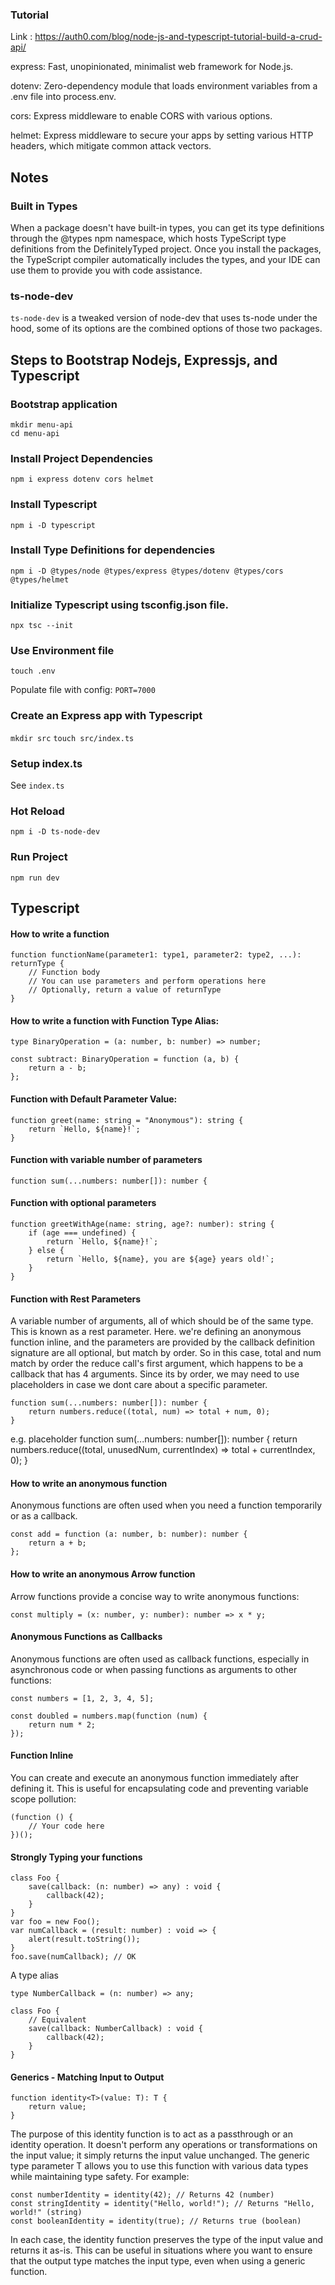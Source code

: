 ### Tutorial 

Link : https://auth0.com/blog/node-js-and-typescript-tutorial-build-a-crud-api/

express: Fast, unopinionated, minimalist web framework for Node.js.

dotenv: Zero-dependency module that loads environment variables from a .env file into process.env.

cors: Express middleware to enable CORS with various options.

helmet: Express middleware to secure your apps by setting various HTTP headers, which mitigate common attack vectors.

## Notes

### Built in Types
When a package doesn't have built-in types, you can get its type definitions through the @types npm namespace, which hosts TypeScript type definitions from the DefinitelyTyped project. Once you install the packages, the TypeScript compiler automatically includes the types, and your IDE can use them to provide you with code assistance.

### ts-node-dev
 `ts-node-dev` is a tweaked version of node-dev that uses ts-node under the hood, some of its options are the combined options of those two packages. 

## Steps to Bootstrap Nodejs, Expressjs, and Typescript

### Bootstrap application 
```
mkdir menu-api
cd menu-api
```

### Install Project Dependencies
`npm i express dotenv cors helmet`

### Install Typescript
`npm i -D typescript`

### Install Type Definitions for dependencies
`npm i -D @types/node @types/express @types/dotenv @types/cors @types/helmet`

### Initialize Typescript using tsconfig.json file. 
`npx tsc --init`

### Use Environment file
`touch .env`

Populate file with config: `PORT=7000`

### Create an Express app with Typescript
`mkdir src`
`touch src/index.ts`

### Setup index.ts
See `index.ts`

### Hot Reload
`npm i -D ts-node-dev` 

### Run Project
`npm run dev`

## Typescript

#### How to write a function
```
function functionName(parameter1: type1, parameter2: type2, ...): returnType {
    // Function body
    // You can use parameters and perform operations here
    // Optionally, return a value of returnType
}
```

#### How to write a function with Function Type Alias:
```
type BinaryOperation = (a: number, b: number) => number;

const subtract: BinaryOperation = function (a, b) {
    return a - b;
};
```

#### Function with Default Parameter Value: 
```
function greet(name: string = "Anonymous"): string {
    return `Hello, ${name}!`;
}
```

#### Function with variable number of parameters
```
function sum(...numbers: number[]): number {
```

#### Function with optional parameters
```
function greetWithAge(name: string, age?: number): string {
    if (age === undefined) {
        return `Hello, ${name}!`;
    } else {
        return `Hello, ${name}, you are ${age} years old!`;
    }
}
```

#### Function with Rest Parameters
A variable number of arguments, all of which should be of the same type. This is known as a rest parameter. Here. we're defining an anonymous function inline, and the parameters are provided by the callback definition signature are all optional, but match by order. So in this case, total and num match by order the reduce call's first argument, which happens to be a callback that has 4 arguments. Since its by order, we may need to use placeholders in case we dont care about a specific parameter. 
```
function sum(...numbers: number[]): number {
    return numbers.reduce((total, num) => total + num, 0);
}
```

e.g. placeholder
function sum(...numbers: number[]): number {
    return numbers.reduce((total, unusedNum, currentIndex) => total + currentIndex, 0);
}


#### How to write an anonymous function
Anonymous functions are often used when you need a function temporarily or as a callback. 
```
const add = function (a: number, b: number): number {
    return a + b;
};
```

#### How to write an anonymous Arrow function
Arrow functions provide a concise way to write anonymous functions: 
```
const multiply = (x: number, y: number): number => x * y;
```

#### Anonymous Functions as Callbacks
Anonymous functions are often used as callback functions, especially in asynchronous code or when passing functions as arguments to other functions:
```
const numbers = [1, 2, 3, 4, 5];

const doubled = numbers.map(function (num) {
    return num * 2;
});
```

#### Function Inline
You can create and execute an anonymous function immediately after defining it. This is useful for encapsulating code and preventing variable scope pollution:
```
(function () {
    // Your code here
})();
```


#### Strongly Typing your functions
```
class Foo {
    save(callback: (n: number) => any) : void {
        callback(42);
    }
}
var foo = new Foo();
var numCallback = (result: number) : void => {
    alert(result.toString());
}
foo.save(numCallback); // OK
```

A type alias 
```
type NumberCallback = (n: number) => any;

class Foo {
    // Equivalent
    save(callback: NumberCallback) : void {
        callback(42);
    }
}
```

#### Generics - Matching Input to Output 
```
function identity<T>(value: T): T {
    return value;
}
```
The purpose of this identity function is to act as a passthrough or an identity operation. It doesn't perform any operations or transformations on the input value; it simply returns the input value unchanged. The generic type parameter T allows you to use this function with various data types while maintaining type safety. For example:
```
const numberIdentity = identity(42); // Returns 42 (number)
const stringIdentity = identity("Hello, world!"); // Returns "Hello, world!" (string)
const booleanIdentity = identity(true); // Returns true (boolean)
```
In each case, the identity function preserves the type of the input value and returns it as-is. This can be useful in situations where you want to ensure that the output type matches the input type, even when using a generic function.